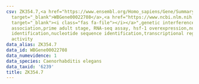 ```yaml
---
csv: ZK354.7,<a href="https://www.ensembl.org/Homo_sapiens/Gene/Summary?db=core;g=WBGene00022708"
  target="_blank">WBGene00022708</a>,<a href="https://www.ncbi.nlm.nih.gov/pubmed/30894454"
  target="_blank"><i class="fas fa-file"></i></a>",genetic interference,functional
  association,prime adult stage, RNA-seq assay, hsf-1 overexpression,nucleotide sequence
  identification,nucleotide sequence identification,transcriptional regulation,up-regulates
  activity
data_alias: ZK354.7
data_id: WBGene00022708
data_numevidence: 1
data_species: Caenorhabditis elegans
data_taxid: '6239'
title: ZK354.7
---
```


